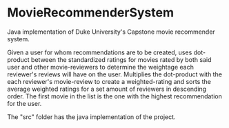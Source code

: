 # MovieRecommenderSystem
Java implementation of Duke University's Capstone movie recommender system. 

Given a user for whom recommendations are to be created, uses dot-product between the standardized ratings for movies rated by
both said user and other movie-reviewers to determine the weightage each reviewer's reviews will have on the user. 
Multiplies the dot-product with the each reviewer's movie-review to create a weighted-rating and sorts the average weighted ratings for a set amount of reviewers in descending order.
The first movie in the list is the one with the highest recommendation for the user.

The "src" folder has the java implementation of the project.
